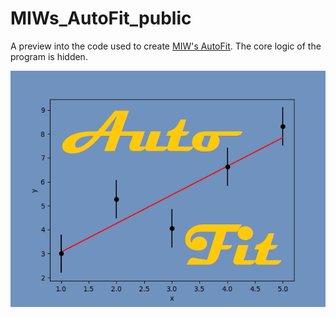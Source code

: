 # MIWs_AutoFit_public
A preview into the code used to create [MIW's AutoFit](www.ingliswhalen.com/MIWs_AutoFit). The core logic of the program is hidden.

![MIW's AutoFit Splash Image](/autofit/splash.png "Splash")
